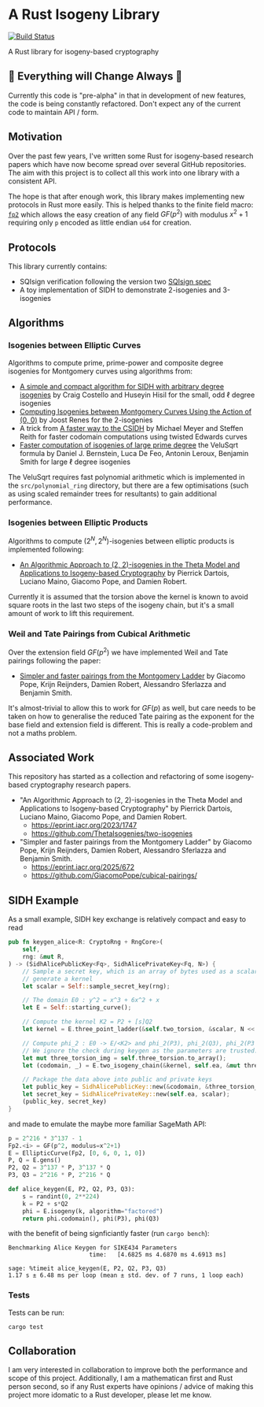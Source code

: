 # A Rust Isogeny Library

[![Build Status][build-image]][build-link]

A Rust library for isogeny-based cryptography

## :construction: Everything will Change Always :construction:

Currently this code is "pre-alpha" in that in development of new features, the code is being constantly refactored. Don't expect any of the current code to maintain API / form.

## Motivation

Over the past few years, I've written some Rust for isogeny-based research papers which have now become spread over several GitHub repositories. The aim with this project is to collect all this work into one library with a consistent API.

The hope is that after enough work, this library makes implementing new protocols in Rust more easily. This is helped thanks to the finite field macro: [`fp2`](https://github.com/GiacomoPope/fp2) which allows the easy creation of any field $GF(p^2)$ with modulus $x^2 + 1$ requiring only `p` encoded as little endian `u64` for creation.

## Protocols

This library currently contains:

- SQIsign verification following the version two [SQIsign spec](https://sqisign.org)
- A toy implementation of SIDH to demonstrate 2-isogenies and 3-isogenies

## Algorithms

### Isogenies between Elliptic Curves

Algorithms to compute prime, prime-power and composite degree isogenies for Montgomery curves using algorithms from:

- [A simple and compact algorithm for SIDH with arbitrary degree isogenies](https://ia.cr/2017/1198)
  by Craig Costello and Huseyin Hisil for the small, odd $\ell$ degree isogenies
- [Computing Isogenies between Montgomery Curves Using the Action of (0, 0)](https://ia.cr/2017/1198)
  by Joost Renes for the $2$-isogenies
- A trick from [A faster way to the CSIDH](https://ia.cr/2018/782) by Michael Meyer and Steffen Reith
  for faster codomain computations using twisted Edwards curves
- [Faster computation of isogenies of large prime degree](https://velusqrt.isogeny.org/) the VeluSqrt formula
  by Daniel J. Bernstein, Luca De Feo, Antonin Leroux, Benjamin Smith for large $\ell$ degree isogenies

The VeluSqrt requires fast polynomial arithmetic which is implemented in the `src/polynomial_ring` directory, but there are a few optimisations (such as using scaled remainder trees for resultants) to gain additional performance.

### Isogenies between Elliptic Products

Algorithms to compute $(2^N, 2^N)$-isogenies between elliptic products is implemented following:

- [An Algorithmic Approach to (2, 2)-isogenies in the Theta Model and Applications to Isogeny-based Cryptography](https://eprint.iacr.org/2023/1747) by Pierrick Dartois, Luciano Maino, Giacomo Pope, and Damien Robert.

Currently it is assumed that the torsion above the kernel is known to avoid square roots in the last two steps of the isogeny chain, but it's a small amount of work to lift this requirement.

### Weil and Tate Pairings from Cubical Arithmetic

Over the extension field $GF(p^2)$ we have implemented Weil and Tate pairings following the paper:

- [Simpler and faster pairings from the Montgomery Ladder](https://eprint.iacr.org/2025/672) by Giacomo Pope, Krijn Reijnders, Damien Robert, Alessandro Sferlazza and Benjamin Smith.

It's almost-trivial to allow this to work for $GF(p)$ as well, but care needs to be taken on how to generalise the reduced Tate pairing as the exponent for the base field and extension field is different. This is really a code-problem and not a maths problem.

## Associated Work

This repository has started as a collection and refactoring of some isogeny-based cryptography research papers.

- "An Algorithmic Approach to (2, 2)-isogenies in the Theta Model and Applications to Isogeny-based Cryptography" by Pierrick Dartois, Luciano Maino, Giacomo Pope, and Damien Robert.
  - https://eprint.iacr.org/2023/1747
  - https://github.com/ThetaIsogenies/two-isogenies
- "Simpler and faster pairings from the Montgomery Ladder" by Giacomo Pope, Krijn Reijnders, Damien Robert, Alessandro Sferlazza and Benjamin Smith.
  - https://eprint.iacr.org/2025/672
  - https://github.com/GiacomoPope/cubical-pairings/

## SIDH Example

As a small example, SIDH key exchange is relatively compact and easy to read

```rs
pub fn keygen_alice<R: CryptoRng + RngCore>(
    self,
    rng: &mut R,
) -> (SidhAlicePublicKey<Fq>, SidhAlicePrivateKey<Fq, N>) {
    // Sample a secret key, which is an array of bytes used as a scalar to
    // generate a kernel
    let scalar = Self::sample_secret_key(rng);

    // The domain E0 : y^2 = x^3 + 6x^2 + x
    let E = Self::starting_curve();

    // Compute the kernel K2 = P2 + [s]Q2
    let kernel = E.three_point_ladder(&self.two_torsion, &scalar, N << 3);

    // Compute phi_2 : E0 -> E/<K2> and phi_2(P3), phi_2(Q3), phi_2(P3 - Q3)
    // We ignore the check during keygen as the parameters are trusted.
    let mut three_torsion_img = self.three_torsion.to_array();
    let (codomain, _) = E.two_isogeny_chain(&kernel, self.ea, &mut three_torsion_img);

    // Package the data above into public and private keys
    let public_key = SidhAlicePublicKey::new(&codomain, &three_torsion_img);
    let secret_key = SidhAlicePrivateKey::new(self.ea, scalar);
    (public_key, secret_key)
}
```

and made to emulate the maybe more familiar SageMath API:

```py
p = 2^216 * 3^137 - 1
Fp2.<i> = GF(p^2, modulus=x^2+1)
E = EllipticCurve(Fp2, [0, 6, 0, 1, 0])
P, Q = E.gens()
P2, Q2 = 3^137 * P, 3^137 * Q
P3, Q3 = 2^216 * P, 2^216 * Q

def alice_keygen(E, P2, Q2, P3, Q3):
    s = randint(0, 2**224)
    k = P2 + s*Q2
    phi = E.isogeny(k, algorithm="factored")
    return phi.codomain(), phi(P3), phi(Q3)
```

with the benefit of being signficiantly faster (run `cargo bench`):

```
Benchmarking Alice Keygen for SIKE434 Parameters
                       time:   [4.6825 ms 4.6870 ms 4.6913 ms]

sage: %timeit alice_keygen(E, P2, Q2, P3, Q3)
1.17 s ± 6.48 ms per loop (mean ± std. dev. of 7 runs, 1 loop each)
```

### Tests

Tests can be run:

```
cargo test
```

## Collaboration

I am very interested in collaboration to improve both the performance and scope of this project. Additionally, I am a mathematican first and Rust person second, so if any Rust experts have opinions / advice of making this project more idomatic to a Rust developer, please let me know.


[//]: # (badges)

[build-image]: https://github.com/GiacomoPope/isogeny_rs/workflows/Rust/badge.svg
[build-link]: https://github.com/GiacomoPope/isogeny_rs/actions?query=workflow%3ARust
